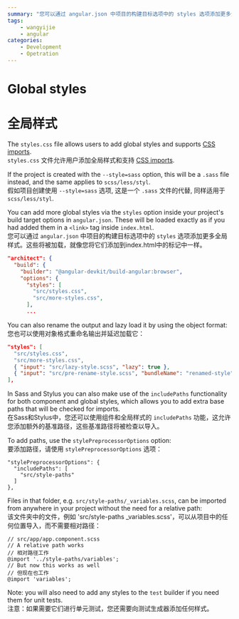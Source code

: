 ```yaml
---
summary: "您可以通过 angular.json 中项目的构建目标选项中的 styles 选项添加更多全局样式。这些将被加载，就像您将它们添加到index.html中的<link>标记中一样。"
tags:
    - wangyijie
    - angular
categories:
    - Development
    - Opetration
---
```

# Global styles
# 全局样式

The `styles.css` file allows users to add global styles and supports
[CSS imports](https://developer.mozilla.org/en/docs/Web/CSS/@import).  
`styles.css` 文件允许用户添加全局样式和支持
[CSS imports](https://developer.mozilla.org/en/docs/Web/CSS/@import).

If the project is created with the `--style=sass` option, this will be a `.sass`
file instead, and the same applies to `scss/less/styl`.  
假如项目创建使用 `--style=sass` 选项, 这是一个 `.sass`
文件的代替, 同样适用于 `scss/less/styl`.

You can add more global styles via the `styles` option inside your project's build target options
in `angular.json`.
These will be loaded exactly as if you had added them in a `<link>` tag inside `index.html`.  
您可以通过 `angular.json` 中项目的构建目标选项中的 `styles` 选项添加更多全局样式。这些将被加载，就像您将它们添加到index.html中的<link>标记中一样。


```json
"architect": {
  "build": {
    "builder": "@angular-devkit/build-angular:browser",
    "options": {
      "styles": [
        "src/styles.css",
        "src/more-styles.css",
      ],
      ...
```

You can also rename the output and lazy load it by using the object format:  
您也可以使用对象格式重命名输出并延迟加载它：

```json
"styles": [
  "src/styles.css",
  "src/more-styles.css",
  { "input": "src/lazy-style.scss", "lazy": true },
  { "input": "src/pre-rename-style.scss", "bundleName": "renamed-style" },
],
```

In Sass and Stylus you can also make use of the `includePaths` functionality for both component and
global styles, which allows you to add extra base paths that will be checked for imports.  
在Sass和Stylus中，您还可以使用组件和全局样式的 `includePaths` 功能，这允许您添加额外的基准路径，这些基准路径将被检查以导入。

To add paths, use the `stylePreprocessorOptions` option:  
要添加路径，请使用 `stylePreprocessorOptions` 选项：

```
"stylePreprocessorOptions": {
  "includePaths": [
    "src/style-paths"
  ]
},
```

Files in that folder, e.g. `src/style-paths/_variables.scss`, can be imported from anywhere in your
project without the need for a relative path:  
该文件夹中的文件，例如 'src/style-paths _variables.scss'，可以从项目中的任何位置导入，而不需要相对路径：

```
// src/app/app.component.scss
// A relative path works
// 相对路径工作
@import '../style-paths/variables';
// But now this works as well
// 但现在也工作
@import 'variables';
```

Note: you will also need to add any styles to the `test` builder if you need them for unit tests.  
注意：如果需要它们进行单元测试，您还需要向测试生成器添加任何样式。
